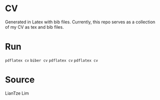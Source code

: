 # CV

Generated in Latex with bib files.
Currently, this repo serves as a collection of my CV as tex and bib files. 

# Run

```pdflatex cv```
```biber cv```
```pdflatex cv```
```pdflatex cv```


# Source 
LianTze Lim
